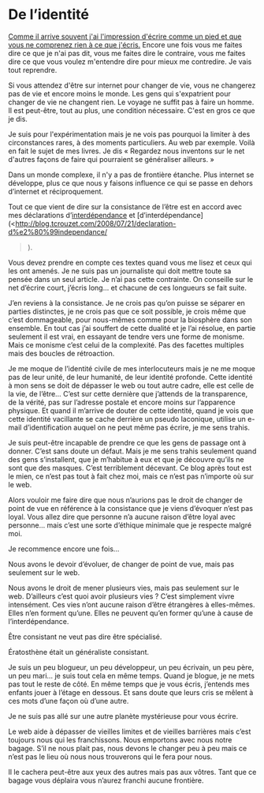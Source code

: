 # De l’identité

[Comme il arrive souvent j'ai l'impression d'écrire comme un pied et que vous ne comprenez rien à ce que j'écris.](http://blog.tcrouzet.com/2008/08/01/exister-sur-le-web-et-ailleurs/) Encore une fois vous me faites dire ce que je n'ai pas dit, vous me faites dire le contraire, vous me faites dire ce que vous voulez m'entendre dire pour mieux me contredire. Je vais tout reprendre.

Si vous attendez d'être sur internet pour changer de vie, vous ne changerez pas de vie et encore moins le monde. Les gens qui s'expatrient pour changer de vie ne changent rien. Le voyage ne suffit pas à faire un homme. Il est peut-être, tout au plus, une condition nécessaire. C'est en gros ce que je dis.

Je suis pour l'expérimentation mais je ne vois pas pourquoi la limiter à des circonstances rares, à des moments particuliers. Au web par exemple. Voilà en fait le sujet de mes livres. Je dis « Regardez nous inventons sur le net d'autres façons de faire qui pourraient se généraliser ailleurs. »

Dans un monde complexe, il n'y a pas de frontière étanche. Plus internet se développe, plus ce que nous y faisons influence ce qui se passe en dehors d’internet et réciproquement.

Tout ce que vient de dire sur la consistance de l’être est en accord avec mes déclarations d’[interdépendance](http://blog.tcrouzet.com/2008/07/18/la-declaration-dinterdependance/) et [d’interdépendance](<http://blog.tcrouzet.com/2008/07/21/declaration-d%e2%80%99independance/

>).

Vous devez prendre en compte ces textes quand vous me lisez et ceux qui les ont amenés. Je ne suis pas un journaliste qui doit mettre toute sa pensée dans un seul article. Je n’ai pas cette contrainte. On conseille sur le net d’écrire court, j’écris long… et chacune de ces longueurs se fait suite.

J’en reviens à la consistance. Je ne crois pas qu’on puisse se séparer en parties distinctes, je ne crois pas que ce soit possible, je crois même que c’est dommageable, pour nous-mêmes comme pour la biosphère dans son ensemble. En tout cas j’ai souffert de cette dualité et je l’ai résolue, en partie seulement il est vrai, en essayant de tendre vers une forme de monisme. Mais ce monisme c’est celui de la complexité. Pas des facettes multiples mais des boucles de rétroaction.

Je me moque de l’identité civile de mes interlocuteurs mais je ne me moque pas de leur unité, de leur humanité, de leur identité profonde. Cette identité à mon sens se doit de dépasser le web ou tout autre cadre, elle est celle de la vie, de l’être… C’est sur cette dernière que j’attends de la transparence, de la vérité, pas sur l’adresse postale et encore moins sur l’apparence physique. Et quand il m’arrive de douter de cette identité, quand je vois que cette identité vacillante se cache derrière un pseudo laconique, utilise un e-mail d’identification auquel on ne peut même pas écrire, je me sens trahis.

Je suis peut-être incapable de prendre ce que les gens de passage ont à donner. C’est sans doute un défaut. Mais je me sens trahis seulement quand des gens s’installent, que je m’habitue à eux et que je découvre qu’ils ne sont que des masques. C’est terriblement décevant. Ce blog après tout est le mien, ce n’est pas tout à fait chez moi, mais ce n’est pas n’importe où sur le web.

Alors vouloir me faire dire que nous n’aurions pas le droit de changer de point de vue en référence à la consistance que je viens d’évoquer n’est pas loyal. Vous allez dire que personne n’a aucune raison d’être loyal avec personne… mais c’est une sorte d’éthique minimale que je respecte malgré moi.

Je recommence encore une fois…

Nous avons le devoir d’évoluer, de changer de point de vue, mais pas seulement sur le web.

Nous avons le droit de mener plusieurs vies, mais pas seulement sur le web. D’ailleurs c’est quoi avoir plusieurs vies ? C’est simplement vivre intensément. Ces vies n’ont aucune raison d’être étrangères à elles-mêmes. Elles n’en forment qu’une. Elles ne peuvent qu’en former qu’une à cause de l’interdépendance.

Être consistant ne veut pas dire être spécialisé.

Ératosthène était un généraliste consistant.

Je suis un peu blogueur, un peu développeur, un peu écrivain, un peu père, un peu mari… je suis tout cela en même temps. Quand je blogue, je ne mets pas tout le reste de côté. En même temps que je vous écris, j’entends mes enfants jouer à l’étage en dessous. Et sans doute que leurs cris se mêlent à ces mots d’une façon où d’une autre.

Je ne suis pas allé sur une autre planète mystérieuse pour vous écrire.

Le web aide à dépasser de vieilles limites et de vieilles barrières mais c’est toujours nous qui les franchissons. Nous emportons avec nous notre bagage. S’il ne nous plait pas, nous devons le changer peu à peu mais ce n’est pas le lieu où nous nous trouverons qui le fera pour nous.

Il le cachera peut-être aux yeux des autres mais pas aux vôtres. Tant que ce bagage vous déplaira vous n’aurez franchi aucune frontière.